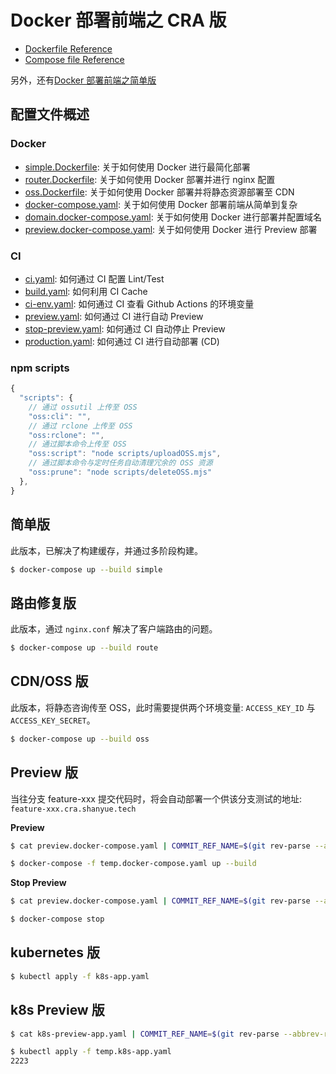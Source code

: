 # Docker 部署前端之 CRA 版

+ [Dockerfile Reference](https://docs.docker.com/engine/reference/builder/)
+ [Compose file Reference](https://docs.docker.com/compose/compose-file/compose-file-v3/)

另外，还有[Docker 部署前端之简单版](https://github.com/shfshanyue/simple-deploy)

## 配置文件概述

### Docker

+ [simple.Dockerfile](./simple.Dockerfile): 关于如何使用 Docker 进行最简化部署
+ [router.Dockerfile](./router.Dockerfile): 关于如何使用 Docker 部署并进行 nginx 配置
+ [oss.Dockerfile](./oss.Dockerfile): 关于如何使用 Docker 部署并将静态资源部署至 CDN
+ [docker-compose.yaml](./docker-compose.yaml): 关于如何使用 Docker 部署前端从简单到复杂
+ [domain.docker-compose.yaml](./domain.docker-compose.yaml): 关于如何使用 Docker 进行部署并配置域名
+ [preview.docker-compose.yaml](./preview.docker-compose.yaml): 关于如何使用 Docker 进行 Preview 部署

### CI

+ [ci.yaml](.github/workflows/ci.yaml): 如何通过 CI 配置 Lint/Test
+ [build.yaml](.github/workflows/build.yaml): 如何利用 CI Cache
+ [ci-env.yaml](.github/workflows/ci-env.yaml): 如何通过 CI 查看 Github Actions 的环境变量
+ [preview.yaml](.github/workflows/preview.yaml): 如何通过 CI 进行自动 Preview
+ [stop-preview.yaml](.github/workflows/stop-preview.yaml): 如何通过 CI 自动停止 Preview
+ [production.yaml](.github/workflows/production.yaml): 如何通过 CI 进行自动部署 (CD)

### npm scripts

``` js
{
  "scripts": {
    // 通过 ossutil 上传至 OSS
    "oss:cli": "",
    // 通过 rclone 上传至 OSS
    "oss:rclone": "",
    // 通过脚本命令上传至 OSS
    "oss:script": "node scripts/uploadOSS.mjs",
    // 通过脚本命令与定时任务自动清理冗余的 OSS 资源
    "oss:prune": "node scripts/deleteOSS.mjs"
  },
}
```

## 简单版

此版本，已解决了构建缓存，并通过多阶段构建。

``` bash
$ docker-compose up --build simple
```
## 路由修复版

此版本，通过 `nginx.conf` 解决了客户端路由的问题。

``` bash
$ docker-compose up --build route
```
## CDN/OSS 版

此版本，将静态咨询传至 OSS，此时需要提供两个环境变量: `ACCESS_KEY_ID` 与 `ACCESS_KEY_SECRET`。

``` bash
$ docker-compose up --build oss
```

## Preview 版

当往分支 feature-xxx 提交代码时，将会自动部署一个供该分支测试的地址: `feature-xxx.cra.shanyue.tech`

**Preview**

``` bash
$ cat preview.docker-compose.yaml | COMMIT_REF_NAME=$(git rev-parse --abbrev-ref HEAD) envsubst > temp.docker-compose.yaml

$ docker-compose -f temp.docker-compose.yaml up --build
```

**Stop Preview**

``` bash
$ cat preview.docker-compose.yaml | COMMIT_REF_NAME=$(git rev-parse --abbrev-ref HEAD) envsubst > temp.docker-compose.yaml

$ docker-compose stop
```

## kubernetes 版

``` bash
$ kubectl apply -f k8s-app.yaml
```

## k8s Preview 版

``` bash
$ cat k8s-preview-app.yaml | COMMIT_REF_NAME=$(git rev-parse --abbrev-ref HEAD) envsubst > temp.k8s-app.yaml

$ kubectl apply -f temp.k8s-app.yaml
2223
```